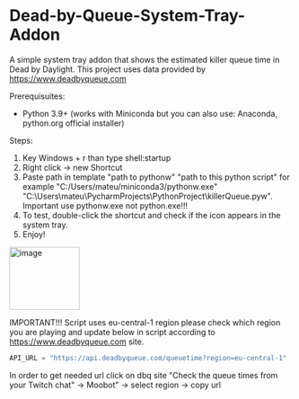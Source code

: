 # Dead-by-Queue-System-Tray-Addon
A simple system tray addon that shows the estimated killer queue time in Dead by Daylight. This project uses data provided by https://www.deadbyqueue.com



Prerequisuites:
- Python 3.9+ (works with Miniconda but you can also use: Anaconda, python.org official installer)

Steps:
1. Key Windows + r than type shell:startup
2. Right click -> new Shortcut
3. Paste path in template "path to pythonw" "path to this python script" for example "C:/Users/mateu/miniconda3/pythonw.exe" "C:\Users\mateu\PycharmProjects\PythonProject\killerQueue.pyw". Important use pythonw.exe not python.exe!!!
4. To test, double-click the shortcut and check if the icon appears in the system tray.
5. Enjoy!

<img width="125" height="112" alt="image" src="https://github.com/user-attachments/assets/58cabf96-418e-461d-a76d-a3e5d1ef8e1d" />

IMPORTANT!!!
Script uses eu-central-1 region please check which region you are playing and update below in script according to https://www.deadbyqueue.com site. 
```python
API_URL = "https://api.deadbyqueue.com/queuetime?region=eu-central-1"
```
In order to get needed url click on dbq site "Check the queue times from your Twitch chat" -> Moobot" -> select region -> copy url 




